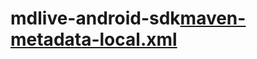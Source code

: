 # mdlive-android-sdk[maven-metadata-local.xml](..%2F..%2F.m2%2Frepository%2Fcom%2Fmdlive%2Fmdla%2Fmdlive-ui%2Fmaven-metadata-local.xml)